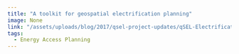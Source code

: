 ```yaml
---
title: "A toolkit for geospatial electrification planning"
image: None
link: "/assets/uploads/blog/2017/qsel-project-updates/qSEL-ElectrificationPlanning-Brochure-2017.pdf"
tags:
  - Energy Access Planning
---
```

